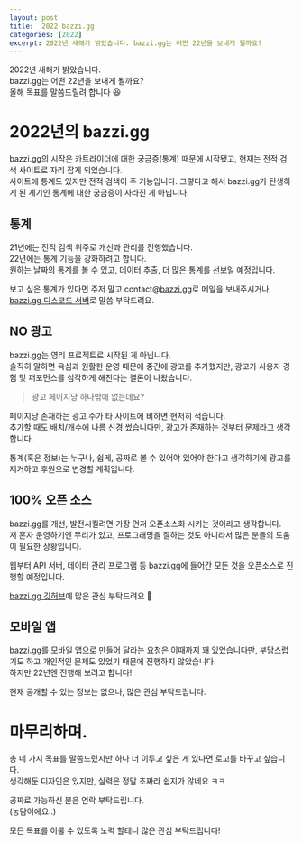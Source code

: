 ```yaml
---
layout: post
title:  2022 bazzi.gg
categories: [2022]
excerpt: 2022년 새해가 밝았습니다. bazzi.gg는 어떤 22년을 보내게 될까요?
---
```


2022년 새해가 밝았습니다.  
bazzi.gg는 어떤 22년을 보내게 될까요?  
올해 목표를 말씀드릴려 합니다 😆

# 2022년의 bazzi.gg
bazzi.gg의 시작은 카트라이더에 대한 궁금증(통계) 때문에 시작됐고, 현재는 전적 검색 사이트로 자리 잡게 되었습니다.  
사이트에 통계도 있지만 전적 검색이 주 기능입니다. 그렇다고 해서 bazzi.gg가 탄생하게 된 계기인 통계에 대한 궁금증이 사라진 게 아닙니다.

## 통계
21년에는 전적 검색 위주로 개선과 관리를 진행했습니다.  
22년에는 통계 기능을 강화하려고 합니다.  
원하는 날짜의 통계를 볼 수 있고, 데이터 추출, 더 많은 통계를 선보일 예정입니다.  
  
보고 싶은 통계가 있다면 주저 말고 contact@[bazzi.gg](http://bazzi.gg)로 메일을 보내주시거나, [bazzi.gg 디스코드 서버](https://discord.gg/BXcwFpFSc7)로 말씀 부탁드려요.

## NO 광고
bazzi.gg는 영리 프로젝트로 시작된 게 아닙니다.  
솔직히 말하면 욕심과 원활한 운영 때문에 중간에 광고를 추가했지만, 광고가 사용자 경험 및 퍼포먼스를 심각하게 해친다는 결론이 나왔습니다.  
> 광고 페이지당 하나밖에 없는데요?

페이지당 존재하는 광고 수가 타 사이트에 비하면 현저히 적습니다.  
추가할 때도 배치/개수에 나름 신경 썼습니다만, 광고가 존재하는 것부터 문제라고 생각합니다.  

통계(혹은 정보)는 누구나, 쉽게, 공짜로 볼 수 있어야 있어야 한다고 생각하기에 광고를 제거하고 후원으로 변경할 계획입니다.  

## 100% 오픈 소스
bazzi.gg를 개선, 발전시킬려면 가장 먼저 오픈소스화 시키는 것이라고 생각합니다.  
저 혼자 운영하기엔 무리가 있고, 프로그래밍을 잘하는 것도 아니라서 많은 분들의 도움이 필요한 상황입니다.  

웹부터 API 서버, 데이터 관리 프로그램 등 bazzi.gg에 들어간 모든 것을 오픈소스로 진행할 예정입니다.  

[bazzi.gg 깃허브](https://github.com/bazzi-gg)에 많은 관심 부탁드려요 🙏

## 모바일 앱
[bazzi.gg](http://bazzi.gg)를 모바일 앱으로 만들어 달라는 요청은 이때까지 꽤 있었습니다만, 부담스럽기도 하고 개인적인 문제도 있었기 때문에 진행하지 않았습니다.  
하지만 22년엔 진행해 보려고 합니다!  

현재 공개할 수 있는 정보는 없으나, 많은 관심 부탁드립니다.

# 마무리하며.
총 네 가지 목표를 말씀드렸지만 하나 더 이루고 싶은 게 있다면 로고를 바꾸고 싶습니다.  
생각해둔 디자인은 있지만, 실력은 정말 초짜라 쉽지가 않네요 ㅋㅋ  

공짜로 가능하신 분은 연락 부탁드립니다.  
(농담이에요..)  

모든 목표를 이룰 수 있도록 노력 할테니 많은 관심 부탁드립니다!
